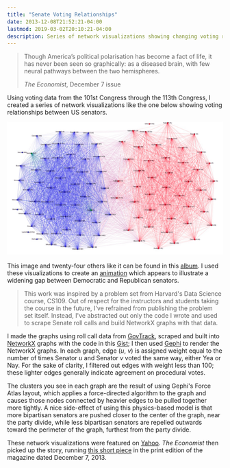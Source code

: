 ```yaml
---
title: "Senate Voting Relationships"
date: 2013-12-08T21:52:21-04:00
lastmod: 2019-03-02T20:10:21-04:00
description: Series of network visualizations showing changing voting relationships between US senators.
---
```


> Though America’s political polarisation has become a fact of life, it has never been seen so graphically: as a diseased brain, with few neural pathways between the two hemispheres.
>
> *The Economist*, December 7 issue

Using voting data from the 101st Congress through the 113th Congress, I created a series of network visualizations like the one below showing voting relationships between US senators.

![Force-directed graph illustrating voting relationships between US Senators](senate-vote-graph-113-2013.png)

This image and twenty-four others like it can be found in this [album](https://imgur.com/a/Wmoex#0). I used these visualizations to create an [animation](https://www.gfycat.com/FloweryDirtyGermanshorthairedpointer) which appears to illustrate a widening gap between Democratic and Republican senators.

> This work was inspired by a problem set from Harvard's Data Science course, CS109. Out of respect for the instructors and students taking the course in the future, I've refrained from publishing the problem set itself. Instead, I've abstracted out only the code I wrote and used to scrape Senate roll calls and build NetworkX graphs with that data.

I made the graphs using roll call data from [GovTrack](https://www.govtrack.us/data/congress/), scraped and built into [NetworkX](https://networkx.github.io/) graphs with the code in this [Gist](https://gist.github.com/rlucioni/8bdb1092579041ce739c); I then used [Gephi](https://gephi.org/) to render the NetworkX graphs. In each graph, edge (*u*, *v*) is assigned weight equal to the number of times Senator *u* and Senator *v* voted the same way, either Yea or Nay. For the sake of clarity, I filtered out edges with weight less than 100; these lighter edges generally indicate agreement on procedural votes.

The clusters you see in each graph are the result of using Gephi's Force Atlas layout, which applies a force-directed algorithm to the graph and causes those nodes connected by heavier edges to be pulled together more tightly. A nice side-effect of using this physics-based model is that more bipartisan senators are pushed closer to the center of the graph, near the party divide, while less bipartisan senators are repelled outwards toward the perimeter of the graph, furthest from the party divide.

These network visualizations were featured on [Yahoo](https://news.yahoo.com/the-splitting-of-the-senate--now-in-convenient-gif-form-213908185.html). *The Economist* then picked up the story, running [this short piece](https://www.economist.com/news/united-states/21591190-united-states-amoeba?frsc=dg%7Ca) in the print edition of the magazine dated December 7, 2013.

